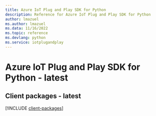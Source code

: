 ```yaml
---
title: Azure IoT Plug and Play SDK for Python
description: Reference for Azure IoT Plug and Play SDK for Python
author: lmazuel
ms.author: lmazuel
ms.data: 11/16/2022
ms.topic: reference
ms.devlang: python
ms.service: iotplugandplay
---
```

# Azure IoT Plug and Play SDK for Python - latest

## Client packages - latest
[!INCLUDE [client-packages](iot-plug-and-play-client-index.md)]